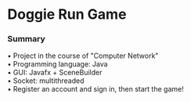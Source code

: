 # Doggie Run Game
### Summary  
• Project in the course of "Computer Network"    
• Programming language: Java  
• GUI: Javafx + SceneBuilder   
• Socket: multithreaded  
• Register an account and sign in, then start the game!  
